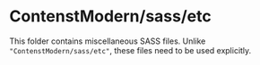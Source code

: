# ContenstModern/sass/etc

This folder contains miscellaneous SASS files. Unlike `"ContenstModern/sass/etc"`, these files
need to be used explicitly.
